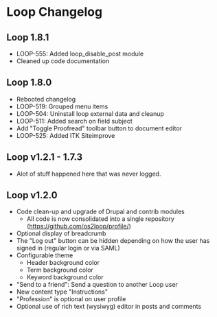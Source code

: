 # Loop Changelog

## Loop 1.8.1
* LOOP-555: Added loop_disable_post module
* Cleaned up code documentation

## Loop 1.8.0
* Rebooted changelog
* LOOP-519: Grouped menu items
* LOOP-504: Uninstall loop external data and cleanup
* LOOP-511: Added search on field subject
* Add "Toggle Proofread" toolbar button to document editor
* LOOP-525: Added ITK Siteimprove

## Loop v1.2.1 - 1.7.3
* Alot of stuff happened here that was never logged.

## Loop v1.2.0

* Code clean-up and upgrade of Drupal and contrib modules
  * All code is now consolidated into a single repository (https://github.com/os2loop/profile/)
* Optional display of breadcrumb
* The "Log out" button can be hidden depending on how the user has signed in (regular login or via SAML)
* Configurable theme
  * Header background color
  * Term background color
  * Keyword background color
* "Send to a friend": Send a question to another Loop user
* New content type "Instructions"
* "Profession" is optional on user profile
* Optional use of rich text (wysiwyg) editor in posts and comments
